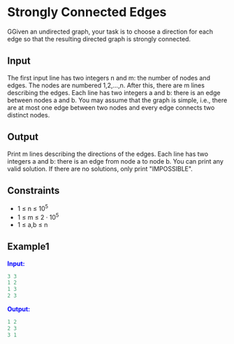 # Strongly Connected Edges  

GGiven an undirected graph, your task is to choose a direction for each edge so that the resulting directed graph is strongly connected.

## Input

The first input line has two integers n and m: the number of nodes and edges. The nodes are numbered 1,2,&hellip;,n.
After this, there are m lines describing the edges. Each line has two integers a and b: there is an edge between nodes a and b.
You may assume that the graph is simple, i.e., there are at most one edge between two nodes and every edge connects two distinct nodes.

## Output

Print m lines describing the directions of the edges. Each line has two integers a and b: there is an edge from node a to node b. You can print any valid solution.
If there are no solutions, only print "IMPOSSIBLE".

## Constraints

* 1 &le; n &le; 10<sup>5</sup>
* 1 &le; m &le; 2 &middot; 10<sup>5</sup>
* 1 &le; a,b &le; n

## Example1
<font color="blue">**Input:**</font>
```c++
3 3
1 2
1 3
2 3
```
<font color="blue">**Output:**</font>
```c++
1 2
2 3
3 1
``` 